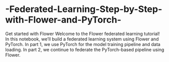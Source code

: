# -Federated-Learning-Step-by-Step-with-Flower-and-PyTorch-
Get started with Flower Welcome to the Flower federated learning tutorial!  In this notebook, we’ll build a federated learning system using Flower and PyTorch. In part 1, we use PyTorch for the model training pipeline and data loading. In part 2, we continue to federate the PyTorch-based pipeline using Flower.
